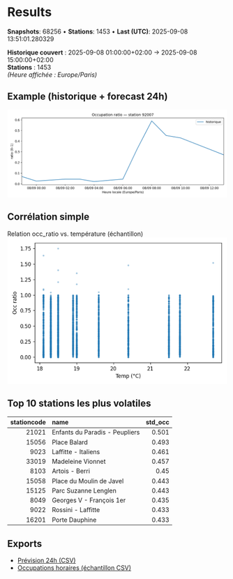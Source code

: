 # Results

**Snapshots**: 68256  •  **Stations**: 1453  •  **Last (UTC)**: 2025-09-08 13:51:01.280329

**Historique couvert** : 2025-09-08 01:00:00+02:00 → 2025-09-08 15:00:00+02:00  
**Stations** : 1453  
*(Heure affichée : Europe/Paris)*

## Example (historique + forecast 24h)
![sample](assets/sample_forecast.png)

## Corrélation simple
Relation occ_ratio vs. température (échantillon)
![occ vs temp](assets/occ_vs_temp.png)

## Top 10 stations les plus volatiles
|   stationcode | name                           |   std_occ |
|--------------:|:-------------------------------|----------:|
|         21021 | Enfants du Paradis - Peupliers |     0.501 |
|         15056 | Place Balard                   |     0.493 |
|          9023 | Laffitte - Italiens            |     0.461 |
|         33019 | Madeleine Vionnet              |     0.457 |
|          8103 | Artois - Berri                 |     0.45  |
|         15058 | Place du Moulin de Javel       |     0.443 |
|         15125 | Parc Suzanne Lenglen           |     0.443 |
|          8049 | Georges V - François 1er       |     0.435 |
|          9022 | Rossini - Laffitte             |     0.433 |
|         16201 | Porte Dauphine                 |     0.433 |

## Exports
- [Prévision 24h (CSV)](exports/velib_forecast_24h.csv)
- [Occupations horaires (échantillon CSV)](exports/velib_hourly.csv)